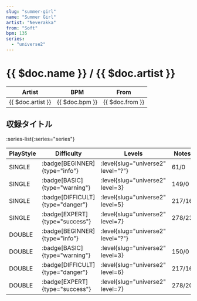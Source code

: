 ```yaml
---
slug: "summer-girl"
name: "Summer Girl"
artist: "Neverakka"
from: "Soft"
bpm: 135
series:
  - "universe2"
---
```


# {{ $doc.name }} / {{ $doc.artist }}

|Artist|BPM|From|
|------|---|----|
|{{ $doc.artist }}|{{ $doc.bpm }}|{{ $doc.from }}|

## 収録タイトル

:series-list{:series="series"}

|PlayStyle|Difficulty|Levels|Notes|Movie|
|---------|----------|------|-----|-----|
|SINGLE| :badge[BEGINNER]{type="info"}|<div class="field is-grouped is-grouped-multiline"> :level{slug="universe2" level="?"}</div>|61/0||
|SINGLE| :badge[BASIC]{type="warning"}|<div class="field is-grouped is-grouped-multiline"> :level{slug="universe2" level=3}</div>|149/0||
|SINGLE| :badge[DIFFICULT]{type="danger"}|<div class="field is-grouped is-grouped-multiline"> :level{slug="universe2" level=5}</div>|217/16||
|SINGLE| :badge[EXPERT]{type="success"}|<div class="field is-grouped is-grouped-multiline"> :level{slug="universe2" level=7}</div>|278/23||
|DOUBLE| :badge[BEGINNER]{type="info"}|<div class="field is-grouped is-grouped-multiline"> :level{slug="universe2" level="?"}</div>|||
|DOUBLE| :badge[BASIC]{type="warning"}|<div class="field is-grouped is-grouped-multiline"> :level{slug="universe2" level=3}</div>|150/0||
|DOUBLE| :badge[DIFFICULT]{type="danger"}|<div class="field is-grouped is-grouped-multiline"> :level{slug="universe2" level=6}</div>|217/16||
|DOUBLE| :badge[EXPERT]{type="success"}|<div class="field is-grouped is-grouped-multiline"> :level{slug="universe2" level=7}</div>|278/20||
